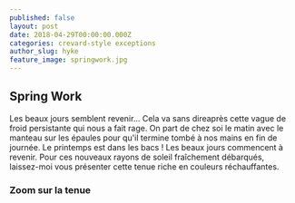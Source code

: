 ```yaml
---
published: false
layout: post
date: 2018-04-29T00:00:00.000Z
categories: crevard-style exceptions
author_slug: hyke
feature_image: springwork.jpg
---
```

## Spring Work

Les beaux jours semblent revenir... Cela va sans direaprès cette vague de froid persistante qui nous a fait rage. On part de chez soi le matin avec le manteau sur les épaules pour qu'il termine tombé à nos mains en fin de journée. Le printemps est dans les bacs ! Les beaux jours commencent à revenir. Pour ces nouveaux rayons de soleil fraîchement débarqués, laissez-moi vous présenter cette tenue riche en couleurs réchauffantes.

### Zoom sur la tenue

